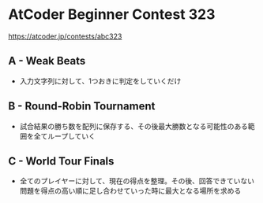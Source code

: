 # AtCoder Beginner Contest 323

<https://atcoder.jp/contests/abc323>

## A - Weak Beats

- 入力文字列に対して、1つおきに判定をしていくだけ

## B - Round-Robin Tournament

- 試合結果の勝ち数を配列に保存する、その後最大勝数となる可能性のある範囲を全てループしていく

## C - World Tour Finals

- 全てのプレイヤーに対して、現在の得点を整理。その後、回答できていない問題を得点の高い順に足し合わせていった時に最大となる場所を求める
